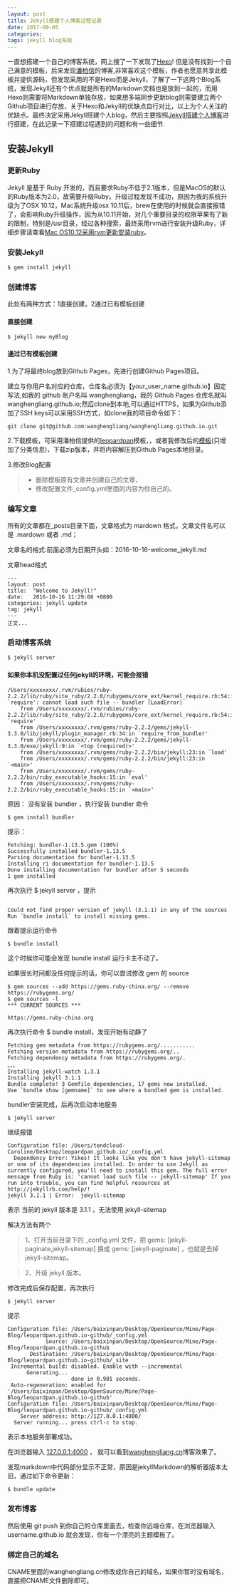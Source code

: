 ```yaml
---
layout: post
title: Jekyll搭建个人博客过程记录
date: 2017-09-05 
categories: 
tags: jekyll blog系统
---
```


一直想搭建一个自己的博客系统，网上搜了一下发现了[Hexo](https://hexo.io/)! 但是没有找到一个自己满意的模板，后来发现<a href="http://baixin.io/" target="_blank">潘柏信</a>的博客,非常喜欢这个模板，作者也愿意共享此模板并提供源码，但发现采用的不是Hexo而是Jekyll，了解了一下这两个Blog系统，发现Jekyll还有个优点就是所有的Markdown文档也是放到一起的，而用Hexo则需要将Markdown单独存放，如果想多端同步更新blog则需要建立两个Github项目进行存放，关于Hexo和Jekyll的优缺点自行对比，以上为个人关注的优缺点。最终决定采用Jekyll搭建个人blog，然后主要按照<a href="http://baixin.io/2016/10/jekyll_tutorials1/" target="_blank">Jekyll搭建个人博客</a>进行搭建，在此记录一下搭建过程遇到的问题和有一些细节.

## 安装Jekyll

### 更新Ruby
Jekyll 是基于 Ruby 开发的，而且要求Ruby不低于2.1版本，但是MacOS的默认的Ruby版本为2.0，故需要升级Ruby。升级过程发现不成功，原因为我的系统升级为了OSX 10.12，Mac系统升级osx 10.11后，brew在使用的时候就会直接报错了，会影响Ruby升级操作，因为从10.11开始，对几个重要目录的权限苹果有了新的限制，特别是/usr目录，经过各种搜索，最终采用rvm进行安装升级Ruby，详细步骤请查看<a href="http://wanghengliang.cn/2017/09/rvm_install_ruby/" target="_blank">Mac OS10.12采用rvm更新安装ruby</a>。

### 安装Jekyll

``` bash
$ gem install jekyll
```

### 创建博客
此处有两种方式：1直接创建，2通过已有模板创建

#### 直接创建

```
$ jekyll new myBlog
```

#### 通过已有模板创建
1.为了将最终blog放到Github Pages，先进行创建Github Pages项目。

建立与你用户名对应的仓库，仓库名必须为【your_user_name.github.io】固定写法,如我的 github 账户名叫 wanghengliang，我的 Github Pages 仓库名就叫 wanghengliang.github.io;然后clone到本地,可以通过HTTPS，如果为Github添加了SSH keys可以采用SSH方式，如clone我的项目命令如下：

```
git clone git@github.com:wanghengliang/wanghengliang.github.io.git
```

2.下载模板，可采用潘柏信提供的<a href="https://github.com/leopardpan/leopardpan.github.io" target="_blank">leopardpan</a>模板，，或者我修改后的<a href="https://github.com/wanghengliang/wanghengliang.github.io" target="_blank">模板</a>(只增加了分类信息)，下载zip版本，并将内容解压到Github Pages本地目录。

3.修改Blog配置

>* 删除模板原有文章并创建自己的文章，
>* 修改配置文件_config.yml里面的内容为你自己的。

### 编写文章
所有的文章都在_posts目录下面，文章格式为 mardown 格式，文章文件名可以是 .mardown 或者 .md；

文章名的格式:前面必须为日期开头如：2016-10-16-welcome_jekyll.md

文章head格式

```
---
layout: post
title:  "Welcome to Jekyll!"
date:   2016-10-16 11:29:08 +0800
categories: jekyll update
tag: jekyll
---
正文...

```

### 启动博客系统

``` bash
$ jekyll server
```

#### 如果你本机没配置过任何jekyll的环境，可能会报错

```
/Users/xxxxxxxx/.rvm/rubies/ruby-2.2.2/lib/ruby/site_ruby/2.2.0/rubygems/core_ext/kernel_require.rb:54:in `require': cannot load such file -- bundler (LoadError)
	from /Users/xxxxxxxx/.rvm/rubies/ruby-2.2.2/lib/ruby/site_ruby/2.2.0/rubygems/core_ext/kernel_require.rb:54:in `require'
	from /Users/xxxxxxxx/.rvm/gems/ruby-2.2.2/gems/jekyll-3.3.0/lib/jekyll/plugin_manager.rb:34:in `require_from_bundler'
	from /Users/xxxxxxxx/.rvm/gems/ruby-2.2.2/gems/jekyll-3.3.0/exe/jekyll:9:in `<top (required)>'
	from /Users/xxxxxxxx/.rvm/gems/ruby-2.2.2/bin/jekyll:23:in `load'
	from /Users/xxxxxxxx/.rvm/gems/ruby-2.2.2/bin/jekyll:23:in `<main>'
	from /Users/xxxxxxxx/.rvm/gems/ruby-2.2.2/bin/ruby_executable_hooks:15:in `eval'
	from /Users/xxxxxxxx/.rvm/gems/ruby-2.2.2/bin/ruby_executable_hooks:15:in `<main>'
```

原因： 没有安装 bundler ，执行安装 bundler 命令

```
$ gem install bundler
```

提示： 

```
Fetching: bundler-1.13.5.gem (100%)
Successfully installed bundler-1.13.5
Parsing documentation for bundler-1.13.5
Installing ri documentation for bundler-1.13.5
Done installing documentation for bundler after 5 seconds
1 gem installed

```

再次执行 $ jekyll server  ，提示

```

Could not find proper version of jekyll (3.1.1) in any of the sources
Run `bundle install` to install missing gems.

```

跟着提示运行命令

```
$ bundle install
```

这个时候你可能会发现 bundle install 运行卡主不动了。

如果很长时间都没任何提示的话，你可以尝试修改 gem 的 source

```
$ gem sources --add https://gems.ruby-china.org/ --remove https://rubygems.org/
$ gem sources -l
*** CURRENT SOURCES ***

https://gems.ruby-china.org

```

再次执行命令 $ bundle install，发现开始有动静了

```
Fetching gem metadata from https://rubygems.org/...........
Fetching version metadata from https://rubygems.org/..
Fetching dependency metadata from https://rubygems.org/.
。。。
Installing jekyll-watch 1.3.1
Installing jekyll 3.1.1
Bundle complete! 3 Gemfile dependencies, 17 gems now installed.
Use `bundle show [gemname]` to see where a bundled gem is installed.

```

bundler安装完成，后再次启动本地服务 

```
$ jekyll server

```

继续报错

```
Configuration file: /Users/tendcloud-Caroline/Desktop/leopardpan.github.io/_config.yml
  Dependency Error: Yikes! It looks like you don't have jekyll-sitemap or one of its dependencies installed. In order to use Jekyll as currently configured, you'll need to install this gem. The full error message from Ruby is: 'cannot load such file -- jekyll-sitemap' If you run into trouble, you can find helpful resources at http://jekyllrb.com/help/! 
jekyll 3.1.1 | Error:  jekyll-sitemap

```
表示 当前的 jekyll 版本是 3.1.1 ，无法使用 jekyll-sitemap 

解决方法有两个

> 1、打开当前目录下的 _config.yml 文件，把 gems: [jekyll-paginate,jekyll-sitemap] 换成 gems: [jekyll-paginate] ，也就是去掉jekyll-sitemap。

> 2、升级 jekyll 版本。

修改完成后保存配置，再次执行

```
$ jekyll server

```
提示

```
Configuration file: /Users/baixinpan/Desktop/OpenSource/Mine/Page-Blog/leopardpan.github.io-github/_config.yml
            Source: /Users/baixinpan/Desktop/OpenSource/Mine/Page-Blog/leopardpan.github.io-github
       Destination: /Users/baixinpan/Desktop/OpenSource/Mine/Page-Blog/leopardpan.github.io-github/_site
 Incremental build: disabled. Enable with --incremental
      Generating... 
                    done in 0.901 seconds.
 Auto-regeneration: enabled for '/Users/baixinpan/Desktop/OpenSource/Mine/Page-Blog/leopardpan.github.io-github'
Configuration file: /Users/baixinpan/Desktop/OpenSource/Mine/Page-Blog/leopardpan.github.io-github/_config.yml
    Server address: http://127.0.0.1:4000/
  Server running... press ctrl-c to stop.

```

表示本地服务部署成功。

在浏览器输入 [127.0.0.1:4000](127.0.0.1:4000) ， 就可以看到[wanghengliang.cn](http://wanghengliang.cn)博客效果了。


发现markdown中代码部分显示不正常，原因是jekyllMarkdown的解析器版本太旧，通过如下命令更新：

```
$ bundle update
```

### 发布博客
然后使用 git push 到你自己的仓库里面去，检查你远端仓库，在浏览器输入 username.github.io 就会发现，你有一个漂亮的主题模板了。  

### 绑定自己的域名
CNAME里面的wanghengliang.cn修改成你自己的域名，如果你暂时没有域名，直接把CNAME文件删除即可。    
